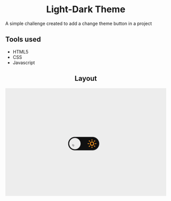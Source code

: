 <h1 align="center">Light-Dark Theme</h1>
A simple challenge created to add a change theme button in a project
    <h2>Tools used</h2>
<ul>    
<li>HTML5</li>
<li>CSS</li>
<li>Javascript</li>
</ul>
<h2 align="center">Layout</h2>

![](images/preview.gif)
